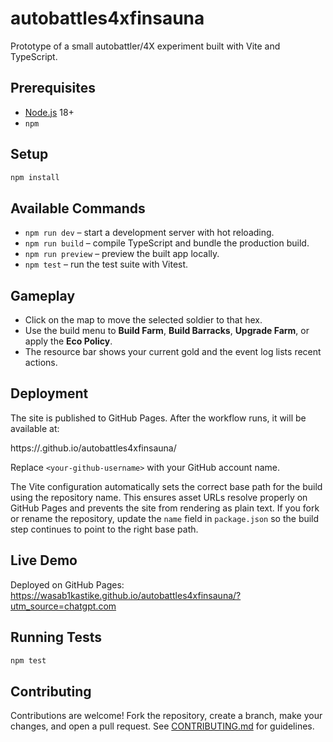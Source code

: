 # autobattles4xfinsauna

Prototype of a small autobattler/4X experiment built with Vite and
TypeScript.

## Prerequisites

- [Node.js](https://nodejs.org/) 18+
- `npm`

## Setup

```bash
npm install
```

## Available Commands

- `npm run dev` – start a development server with hot reloading.
- `npm run build` – compile TypeScript and bundle the production build.
- `npm run preview` – preview the built app locally.
- `npm test` – run the test suite with Vitest.

## Gameplay

- Click on the map to move the selected soldier to that hex.
- Use the build menu to **Build Farm**, **Build Barracks**, **Upgrade Farm**,
  or apply the **Eco Policy**.
- The resource bar shows your current gold and the event log lists recent
  actions.

## Deployment

The site is published to GitHub Pages. After the workflow runs, it will be
available at:

https://<your-github-username>.github.io/autobattles4xfinsauna/

Replace `<your-github-username>` with your GitHub account name.

The Vite configuration automatically sets the correct base path for the build
using the repository name. This ensures asset URLs resolve properly on GitHub
Pages and prevents the site from rendering as plain text. If you fork or rename
the repository, update the `name` field in `package.json` so the build step
continues to point to the right base path.

## Live Demo
Deployed on GitHub Pages: https://wasab1kastike.github.io/autobattles4xfinsauna/?utm_source=chatgpt.com

## Running Tests

```bash
npm test
```

## Contributing

Contributions are welcome! Fork the repository, create a branch, make your
changes, and open a pull request. See [CONTRIBUTING.md](CONTRIBUTING.md) for
guidelines.

